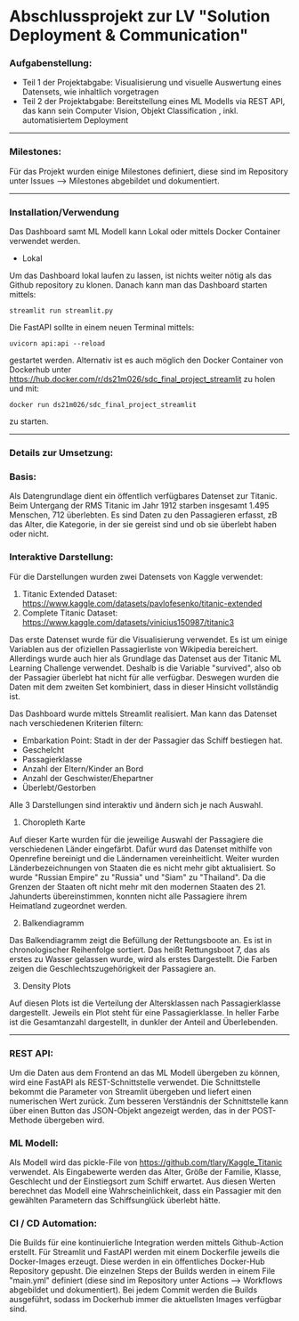 # Abschlussprojekt zur LV "Solution Deployment & Communication"


### Aufgabenstellung:
- Teil 1 der Projektabgabe: Visualisierung und visuelle Auswertung eines Datensets, wie inhaltlich vorgetragen
- Teil 2 der Projektabgabe: Bereitstellung eines ML Modells via REST API, das kann sein Computer Vision, Objekt Classification , inkl. automatisiertem Deployment
----------------------------------------------

### Milestones:
Für das Projekt wurden einige Milestones definiert, diese sind im Repository unter Issues --> Milestones abgebildet und dokumentiert.

----------------------------------------
### Installation/Verwendung

Das Dashboard samt ML Modell kann Lokal oder mittels Docker Container verwendet werden.

- Lokal

Um das Dashboard lokal laufen zu lassen, ist nichts weiter nötig als das Github repository zu klonen. Danach kann man das Dashboard starten mittels:

`streamlit run streamlit.py`

Die FastAPI sollte in einem neuen Terminal mittels:

`uvicorn api:api --reload`

gestartet werden. Alternativ ist es auch möglich den Docker Container von Dockerhub unter https://hub.docker.com/r/ds21m026/sdc_final_project_streamlit zu holen und mit:

`docker run ds21m026/sdc_final_project_streamlit`

zu starten.

----------------------------------------
### Details zur Umsetzung:

### Basis: 
Als Datengrundlage dient ein öffentlich verfügbares Datenset zur Titanic. Beim Untergang der RMS Titanic im Jahr 1912 starben insgesamt 1.495 Menschen, 712 überlebten. Es sind Daten zu den Passagieren erfasst, zB das Alter, die Kategorie, in der sie gereist sind und ob sie überlebt haben oder nicht.


### Interaktive Darstellung:
Für die Darstellungen wurden zwei Datensets von Kaggle verwendet:
1. Titanic Extended Dataset: https://www.kaggle.com/datasets/pavlofesenko/titanic-extended
2. Complete Titanic Dataset: https://www.kaggle.com/datasets/vinicius150987/titanic3

Das erste Datenset wurde für die Visualisierung verwendet. Es ist um einige Variablen aus der ofiziellen Passagierliste von Wikipedia bereichert. Allerdings wurde auch hier als Grundlage das Datenset aus der Titanic ML Learning  Challenge verwendet. Deshalb is die Variable "survived", also ob der Passagier überlebt hat nicht für alle verfügbar. Deswegen wurden die Daten mit dem zweiten Set kombiniert, dass in dieser Hinsicht vollständig ist.

Das Dashboard wurde mittels Streamlit realisiert. Man kann das Datenset nach verschiedenen Kriterien filtern:
- Embarkation Point: Stadt in der der Passagier das Schiff bestiegen hat.
- Geschelcht
- Passagierklasse
- Anzahl der Eltern/Kinder an Bord
- Anzahl der Geschwister/Ehepartner
- Überlebt/Gestorben

Alle 3 Darstellungen sind interaktiv und ändern sich je nach Auswahl.

1. Choropleth Karte

Auf dieser Karte wurden für die jeweilige Auswahl der Passagiere die verschiedenen Länder eingefärbt. Dafür wurd das Datenset mithilfe von Openrefine bereinigt und die Ländernamen vereinheitlicht. Weiter wurden Länderbezeichnungen von Staaten die es nicht mehr gibt aktualisiert. So wurde "Russian Empire" 
zu "Russia" und "Siam" zu "Thailand". Da die Grenzen der Staaten oft nicht mehr mit den modernen Staaten des 21. Jahunderts übereinstimmen, konnten nicht alle Passagiere ihrem Heimatland zugeordnet werden.

2. Balkendiagramm

Das Balkendiagramm zeigt die Befüllung der Rettungsboote an. Es ist in chronologischer Reihenfolge sortiert. Das heißt Rettungsboot 7, das als erstes zu Wasser gelassen wurde, wird als erstes Dargestellt. Die Farben zeigen die Geschlechtszugehörigkeit der Passagiere an.

3. Density Plots

Auf diesen Plots ist die Verteilung der Altersklassen nach Passagierklasse dargestellt. Jeweils ein Plot steht für eine Passagierklasse. In heller Farbe ist die Gesamtanzahl dargestellt, in dunkler der Anteil and Überlebenden. 

----------------------------------------

### REST API:
Um die Daten aus dem Frontend an das ML Modell übergeben zu können, wird eine FastAPI als REST-Schnittstelle verwendet.
Die Schnittstelle bekommt die Parameter von Streamlit übergeben und liefert einen numerischen Wert zurück. Zum besseren Verständnis der Schnittstelle kann über einen Button das JSON-Objekt angezeigt werden, das in der POST-Methode übergeben wird.

### ML Modell:
Als Modell wird das pickle-File von https://github.com/tlary/Kaggle_Titanic verwendet.
Als Eingabewerte werden das Alter, Größe der Familie, Klasse, Geschlecht und der Einstiegsort zum Schiff erwartet.
Aus diesen Werten berechnet das Modell eine Wahrscheinlichkeit, dass ein Passagier mit den gewählten Parametern das Schiffsunglück überlebt hätte.

### CI / CD Automation:
Die Builds für eine kontinuierliche Integration werden mittels Github-Action erstellt. Für Streamlit und FastAPI werden mit einem Dockerfile jeweils die Docker-Images erzeugt. Diese werden in ein öffentliches Docker-Hub Repository gepusht. Die einzelnen Steps der Builds werden in einem File "main.yml" definiert (diese sind im Repository unter Actions --> Workflows abgebildet und dokumentiert). Bei jedem Commit werden die Builds ausgeführt, sodass im Dockerhub immer die aktuellsten Images verfügbar sind. 
